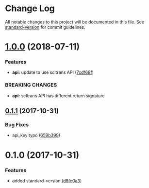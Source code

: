 # Change Log

All notable changes to this project will be documented in this file. See [standard-version](https://github.com/conventional-changelog/standard-version) for commit guidelines.

<a name="1.0.0"></a>
# [1.0.0](https://github.com/muZk/transantiago-api-client/compare/v0.1.1...v1.0.0) (2018-07-11)


### Features

* **api:** update to use scltrans API ([7cdf68f](https://github.com/muZk/transantiago-api-client/commit/7cdf68f))


### BREAKING CHANGES

* **api:** scltrans API has different return signature



<a name="0.1.1"></a>
## [0.1.1](https://github.com/muZk/transantiago-api-client/compare/v0.1.0...v0.1.1) (2017-10-31)


### Bug Fixes

* api_key typo ([659b399](https://github.com/muZk/transantiago-api-client/commit/659b399))



<a name="0.1.0"></a>
# 0.1.0 (2017-10-31)


### Features

* added standard-version ([d8fe0a3](https://github.com/muZk/transantiago-api-client/commit/d8fe0a3))
